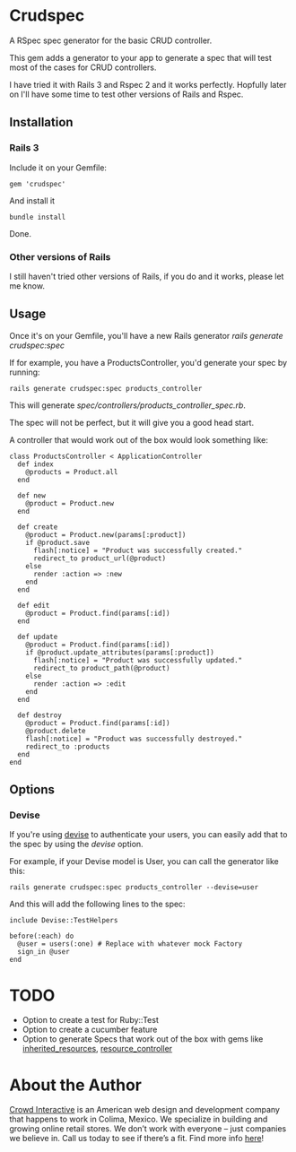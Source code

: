 # Crudspec

A RSpec spec generator for the basic CRUD controller.

This gem adds a generator to your app to generate a spec that will test
most of the cases for CRUD controllers.

I have tried it with Rails 3 and Rspec 2 and it works perfectly.
Hopfully later on I'll have some time to test other versions of Rails
and Rspec.

## Installation

### Rails 3

Include it on your Gemfile:

    gem 'crudspec'

And install it

    bundle install

Done.

### Other versions of Rails

I still haven't tried other versions of Rails, if you do and it works,
please let me know.

## Usage

Once it's on your Gemfile, you'll have a new Rails generator *rails
generate crudspec:spec*

If for example, you have a ProductsController, you'd generate your spec
by running:

    rails generate crudspec:spec products_controller

This will generate *spec/controllers/products_controller_spec.rb*.

The spec will not be perfect, but it will give you a good head start.

A controller that would work out of the box would look something like:

    class ProductsController < ApplicationController
      def index
        @products = Product.all
      end

      def new
        @product = Product.new
      end

      def create
        @product = Product.new(params[:product])
        if @product.save
          flash[:notice] = "Product was successfully created."
          redirect_to product_url(@product)
        else
          render :action => :new
        end
      end

      def edit
        @product = Product.find(params[:id])
      end

      def update
        @product = Product.find(params[:id])
        if @product.update_attributes(params[:product])
          flash[:notice] = "Product was successfully updated."
          redirect_to product_path(@product)
        else
          render :action => :edit
        end
      end

      def destroy
        @product = Product.find(params[:id])
        @product.delete
        flash[:notice] = "Product was successfully destroyed."
        redirect_to :products
      end
    end

## Options

### Devise

If you're using [devise](https://github.com/plataformatec/devise) to authenticate your users, you can easily add
that to the spec by using the *devise* option.

For example, if your Devise model is User, you can call the generator
like this:

    rails generate crudspec:spec products_controller --devise=user

And this will add the following lines to the spec:

    include Devise::TestHelpers

    before(:each) do
      @user = users(:one) # Replace with whatever mock Factory
      sign_in @user
    end


# TODO

* Option to create a test for Ruby::Test
* Option to create a cucumber feature
* Option to generate Specs that work out of the box with gems like [inherited_resources](https://github.com/josevalim/inherited_resources), [resource_controller](https://github.com/jamesgolick/resource_controller)

# About the Author

[Crowd Interactive](http://www.crowdint.com) is an American web design and development company that happens to work in Colima, Mexico. 
We specialize in building and growing online retail stores. We don’t work with everyone – just companies we believe in. Call us today to see if there’s a fit.
Find more info [here](http://www.crowdint.com)!
